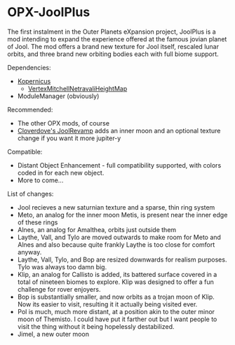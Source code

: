 # OPX-JoolPlus

The first instalment in the Outer Planets eXpansion project, JoolPlus is a mod intending to expand the experience offered at the famous jovian planet of Jool. The mod offers a brand new texture for Jool itself, rescaled lunar orbits, and three brand new orbiting bodies each with full biome support. 

Dependencies:
- [Kopernicus](https://forum.kerbalspaceprogram.com/topic/200143-112x-kopernicus-stable-branch-last-updated-june-17th-2024/#comment-3921588)
  - [VertexMitchellNetravaliHeightMap](https://forum.kerbalspaceprogram.com/topic/207768-112-niakos-kopernicus-utilities-smoother-heightmaps/)
- ModuleManager (obviously)

Recommended:
- The other OPX mods, of course
- [Cloverdove's JoolRevamp](https://spacedock.info/mod/2823/Jool%20Retexture) adds an inner moon and an optional texture change if you want it more jupiter-y

Compatible:
- Distant Object Enhancement - full compatibility supported, with colors coded in for each new object.
- More to come...

List of changes:
- Jool recieves a new saturnian texture and a sparse, thin ring system
- Meto, an analog for the inner moon Metis, is present near the inner edge of these rings
- Alnes, an analog for Amalthea, orbits just outside them
- Laythe, Vall, and Tylo are moved outwards to make room for Meto and Alnes and also because quite frankly Laythe is too close for comfort anyway.
- Laythe, Vall, Tylo, and Bop are resized downwards for realism purposes. Tylo was always too damn big.
- Klip, an analog for Callisto is added, its battered surface covered in a total of nineteen biomes to explore. Klip was designed to offer a fun challenge for rover enjoyers.
- Bop is substantially smaller, and now orbits as a trojan moon of Klip. Now its easier to visit, resulting it it actually being visited ever.
- Pol is much, much more distant, at a position akin to the outer minor moon of Themisto. I could have put it farther out but I want people to visit the thing without it being hopelessly destabilized.
- Jimel, a new outer moon
